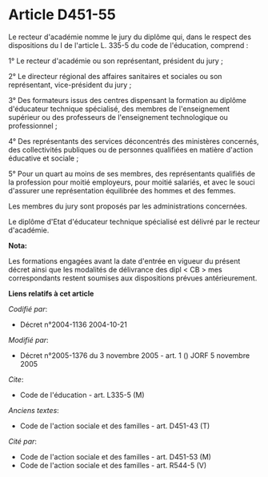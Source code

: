 # Article D451-55

Le recteur d'académie nomme le jury du diplôme qui, dans le respect des dispositions du I de l'article L. 335-5 du code de
l'éducation, comprend :

1° Le recteur d'académie ou son représentant, président du jury ;

2° Le directeur régional des affaires sanitaires et sociales ou son représentant, vice-président du jury ;

3° Des formateurs issus des centres dispensant la formation au diplôme d'éducateur technique spécialisé, des membres de
l'enseignement supérieur ou des professeurs de l'enseignement technologique ou professionnel ;

4° Des représentants des services déconcentrés des ministères concernés, des collectivités publiques ou de personnes
qualifiées en matière d'action éducative et sociale ;

5° Pour un quart au moins de ses membres, des représentants qualifiés de la profession pour moitié employeurs, pour moitié
salariés, et avec le souci d'assurer une représentation équilibrée des hommes et des femmes.

Les membres du jury sont proposés par les administrations concernées.

Le diplôme d'Etat d'éducateur technique spécialisé est délivré par le recteur d'académie.

**Nota:**

Les formations engagées avant la date d'entrée en vigueur du présent décret ainsi que les modalités de délivrance des dipl <
CB > mes correspondants restent soumises aux dispositions prévues antérieurement.

**Liens relatifs à cet article**

_Codifié par_:

  - Décret n°2004-1136 2004-10-21

_Modifié par_:

  - Décret n°2005-1376 du 3 novembre 2005 - art. 1 () JORF 5 novembre 2005

_Cite_:

  - Code de l'éducation - art. L335-5 (M)

_Anciens textes_:

  - Code de l'action sociale et des familles - art. D451-43 (T)

_Cité par_:

  - Code de l'action sociale et des familles - art. D451-53 (M)
  - Code de l'action sociale et des familles - art. R544-5 (V)
